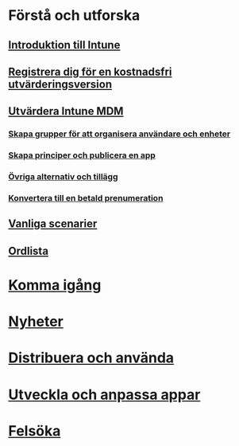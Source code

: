# <a name="understand-and-explore"></a>Förstå och utforska
## <a name="introduction-to-intuneintroduction-to-microsoft-intunemd"></a>[Introduktion till Intune](introduction-to-microsoft-intune.md)
## <a name="sign-up-for-a-free-trialsign-up-for-30-day-trial-microsoft-intunemd"></a>[Registrera dig för en kostnadsfri utvärderingsversion](sign-up-for-30-day-trial-microsoft-intune.md)
## <a name="evaluate-intune-mdmmobile-device-management-trial-guide-microsoft-intunemd"></a>[Utvärdera Intune MDM](mobile-device-management-trial-guide-microsoft-intune.md)
### <a name="create-groups-to-organize-users-devicesget-started-with-a-30-day-trial-of-microsoft-intune-step-3md"></a>[Skapa grupper för att organisera användare och enheter](get-started-with-a-30-day-trial-of-microsoft-intune-step-3.md)
### <a name="create-policies-and-publish-an-appget-started-with-a-30-day-trial-of-microsoft-intune-step-4md"></a>[Skapa principer och publicera en app](get-started-with-a-30-day-trial-of-microsoft-intune-step-4.md)
### <a name="other-options-and-extrasget-started-with-a-30-day-trial-of-microsoft-intune-step-6md"></a>[Övriga alternativ och tillägg](get-started-with-a-30-day-trial-of-microsoft-intune-step-6.md)
### <a name="convert-to-a-paid-subscriptionget-started-with-a-30-day-trial-of-microsoft-intune-step-7md"></a>[Konvertera till en betald prenumeration](get-started-with-a-30-day-trial-of-microsoft-intune-step-7.md)
## <a name="common-scenarioscommon-ways-to-use-intunemd"></a>[Vanliga scenarier](common-ways-to-use-intune.md)
## <a name="glossaryintune-glossarymd"></a>[Ordlista](intune-glossary.md)

# <a name="get-startedintuneget-startedget-started"></a>[Komma igång](/intune/get-started/get-started)
# <a name="whats-newintunewhats-newwhats-new-in-microsoft-intune"></a>[Nyheter](/intune/whats-new/whats-new-in-microsoft-intune)
<!-- # [Plan and Design](/intune/plan-design/ways-to-do-enterprise-mobility) -->
# <a name="deploy-and-useintunedeploy-useoverview-of-device-and-app-lifecycles-in-microsoft-intune"></a>[Distribuera och använda](/intune/deploy-use/overview-of-device-and-app-lifecycles-in-microsoft-intune)
# <a name="develop-and-customize-appsintunedevelopintune-app-sdk"></a>[Utveckla och anpassa appar](/intune/develop/intune-app-sdk)
# <a name="troubleshootintunetroubleshootgeneral-troubleshooting-tips-for-microsoft-intune"></a>[Felsöka](/intune/troubleshoot/general-troubleshooting-tips-for-microsoft-intune)


<!--HONumber=Nov16_HO5-->


